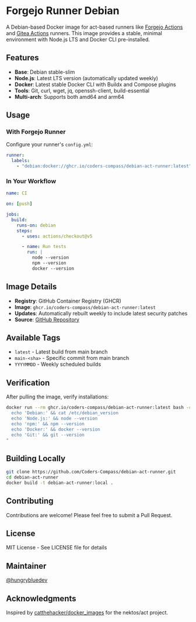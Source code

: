 # Forgejo Runner Debian

A Debian-based Docker image for act-based runners like [Forgejo Actions](https://forgejo.org/docs/latest/admin/actions/) and [Gitea Actions](https://docs.gitea.com/usage/actions/overview) runners. This image provides a stable, minimal environment with Node.js LTS and Docker CLI pre-installed.

## Features

- **Base**: Debian stable-slim
- **Node.js**: Latest LTS version (automatically updated weekly)
- **Docker**: Latest stable Docker CLI with Buildx and Compose plugins
- **Tools**: Git, curl, wget, jq, openssh-client, build-essential
- **Multi-arch**: Supports both amd64 and arm64

## Usage

### With Forgejo Runner

Configure your runner's `config.yml`:

```yaml
runner:
  labels:
    - "debian:docker://ghcr.io/coders-compass/debian-act-runner:latest"
```

### In Your Workflow

```yaml
name: CI

on: [push]

jobs:
  build:
    runs-on: debian
    steps:
      - uses: actions/checkout@v5

      - name: Run tests
        run: |
          node --version
          npm --version
          docker --version
```

## Image Details

- **Registry**: GitHub Container Registry (GHCR)
- **Image**: `ghcr.io/coders-compass/debian-act-runner:latest`
- **Updates**: Automatically rebuilt weekly to include latest security patches
- **Source**: [GitHub Repository](https://github.com/Coders-Compass/debian-act-runner)

## Available Tags

- `latest` - Latest build from main branch
- `main-<sha>` - Specific commit from main branch
- `YYYYMMDD` - Weekly scheduled builds

## Verification

After pulling the image, verify installations:

```bash
docker run --rm ghcr.io/coders-compass/debian-act-runner:latest bash -c "
  echo 'Debian:' && cat /etc/debian_version
  echo 'Node.js:' && node --version
  echo 'npm:' && npm --version
  echo 'Docker:' && docker --version
  echo 'Git:' && git --version
"
```

## Building Locally

```bash
git clone https://github.com/Coders-Compass/debian-act-runner.git
cd debian-act-runner
docker build -t debian-act-runner:local .
```

## Contributing

Contributions are welcome! Please feel free to submit a Pull Request.

## License

MIT License - See LICENSE file for details

## Maintainer

[@hungrybluedev](https://github.com/hungrybluedev)

## Acknowledgments

Inspired by [catthehacker/docker_images](https://github.com/catthehacker/docker_images) for the nektos/act project.
